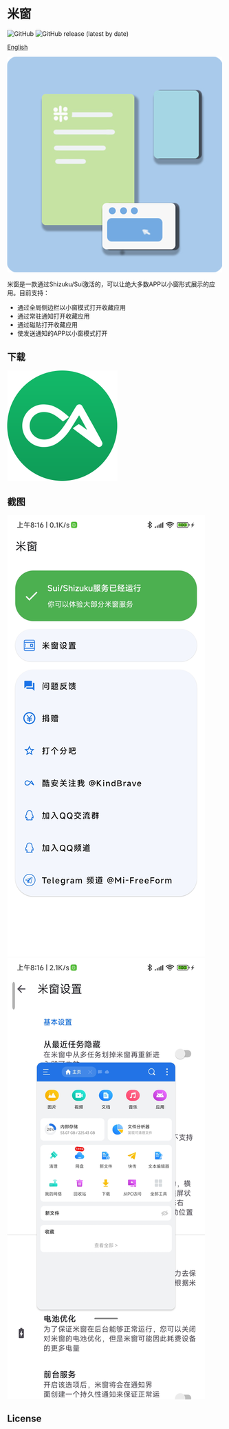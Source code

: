 # 米窗

![GitHub](https://img.shields.io/github/license/sunshine0523/Mi-FreeForm)
![GitHub release (latest by date)](https://img.shields.io/github/v/release/sunshine0523/Mi-FreeForm)

[English](README.md)

![Logo](app/src/main/res/mipmap/ic_launcher.png)

米窗是一款通过Shizuku/Sui激活的，可以让绝大多数APP以小窗形式展示的应用。目前支持：
- 通过全局侧边栏以小窗模式打开收藏应用
- 通过常驻通知打开收藏应用
- 通过磁贴打开收藏应用
- 使发送通知的APP以小窗模式打开

## 下载
[![酷安](images/coolapk.png)](https://www.coolapk.com/apk/com.sunshine.freeform)

## 截图
![Image](images/screenshot_1.jpg)
![Image](images/screenshot_2.jpg)

## License
